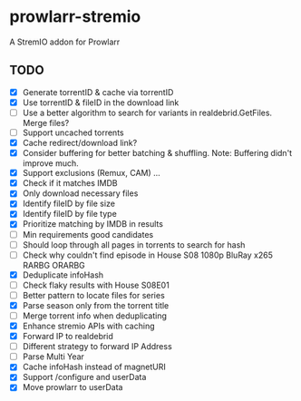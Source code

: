 # prowlarr-stremio
A StremIO addon for Prowlarr

## TODO

- [x] Generate torrentID & cache via torrentID
- [x] Use torrentID & fileID in the download link
- [ ] Use a better algorithm to search for variants in realdebrid.GetFiles. Merge files?
- [ ] Support uncached torrents
- [x] Cache redirect/download link?
- [x] Consider buffering for better batching & shuffling. Note: Buffering didn't improve much.
- [x] Support exclusions (Remux, CAM) ...
- [x] Check if it matches IMDB
- [x] Only download necessary files
- [x] Identify fileID by file size
- [x] Identify fileID by file type
- [x] Prioritize matching by IMDB in results
- [ ] Min requirements good candidates
- [ ] Should loop through all pages in torrents to search for hash
- [ ] Check why couldn't find episode in House S08 1080p BluRay x265 RARBG ORARBG
- [x] Deduplicate infoHash
- [ ] Check flaky results with House S08E01
- [ ] Better pattern to locate files for series
- [x] Parse season only from the torrent title
- [ ] Merge torrent info when deduplicating
- [x] Enhance stremio APIs with caching
- [x] Forward IP to realdebrid
- [ ] Different strategy to forward IP Address
- [ ] Parse Multi Year
- [x] Cache infoHash instead of magnetURI
- [x] Support /configure and userData
- [x] Move prowlarr to userData
